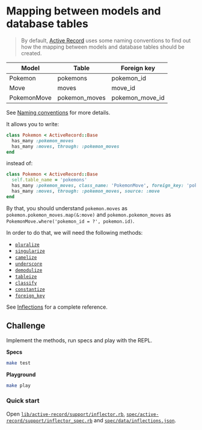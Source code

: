# Mapping between models and database tables

> By default, [Active Record] uses some naming conventions to find out how the mapping between models and database tables should be created.

Model | Table | Foreign key
--- | --- | ---
Pokemon | pokemons | pokemon_id
Move | moves | move_id
PokemonMove | pokemon_moves | pokemon_move_id

See [Naming conventions] for more details.

[Active Record]: https://guides.rubyonrails.org/active_record_basics.html
[Naming conventions]: https://guides.rubyonrails.org/active_record_basics.html#naming-conventions

It allows you to write:

``` ruby
class Pokemon < ActiveRecord::Base
  has_many :pokemon_moves
  has_many :moves, through: :pokemon_moves
end
```

instead of:

``` ruby
class Pokemon < ActiveRecord::Base
  self.table_name = 'pokemons'
  has_many :pokemon_moves, class_name: 'PokemonMove', foreign_key: 'pokemon_id'
  has_many :moves, through: :pokemon_moves, source: :move
end
```

By that, you should understand
`pokemon.moves` as `pokemon.pokemon_moves.map(&:move)` and
`pokemon.pokemon_moves` as `PokemonMove.where('pokemon_id = ?', pokemon.id)`.

In order to do that, we will need the following methods:

- [`pluralize`]
- [`singularize`]
- [`camelize`]
- [`underscore`]
- [`demodulize`]
- [`tableize`]
- [`classify`]
- [`constantize`]
- [`foreign_key`]

[`pluralize`]: https://guides.rubyonrails.org/active_support_core_extensions.html#pluralize
[`singularize`]: https://guides.rubyonrails.org/active_support_core_extensions.html#singularize
[`camelize`]: https://guides.rubyonrails.org/active_support_core_extensions.html#camelize
[`underscore`]: https://guides.rubyonrails.org/active_support_core_extensions.html#underscore
[`demodulize`]: https://guides.rubyonrails.org/active_support_core_extensions.html#demodulize
[`tableize`]: https://guides.rubyonrails.org/active_support_core_extensions.html#tableize
[`classify`]: https://guides.rubyonrails.org/active_support_core_extensions.html#classify
[`constantize`]: https://guides.rubyonrails.org/active_support_core_extensions.html#constantize
[`foreign_key`]: https://guides.rubyonrails.org/active_support_core_extensions.html#foreign_key

See [Inflections] for a complete reference.

[Inflections]: https://guides.rubyonrails.org/active_support_core_extensions.html#inflections

## Challenge

Implement the methods, run specs and play with the REPL.

**Specs**

``` sh
make test
```

**Playground**

``` sh
make play
```

### Quick start

Open [`lib/active-record/support/inflector.rb`], [`spec/active-record/support/inflector_spec.rb`] and [`spec/data/inflections.json`].

[`lib/active-record/support/inflector.rb`]: lib/active-record/support/inflector.rb
[`spec/active-record/support/inflector_spec.rb`]: spec/active-record/support/inflector_spec.rb
[`spec/data/inflections.json`]: spec/data/inflections.json
